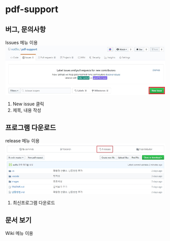 # pdf-support

## 버그, 문의사항 
Issues 메뉴 이용
![Issues](./images/pdf1.jpg)
1. New issue 클릭
2. 제목, 내용 작성

## 프로그램 다운로드
release 메뉴 이용
![Issues](./images/release.jpg)
1. 최신프로그램 다운로드

## 문서 보기
Wiki 메뉴 이용